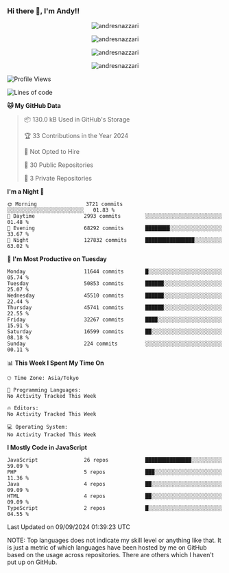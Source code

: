### Hi there 👋, I'm Andy!!

<p align="center" >
  <img src="https://github-profile-trophy.vercel.app/?username=AndresNazzari&theme=dracula&column=-1" alt="andresnazzari"/>
</p>

<p align="center">
  <img  src="https://github-readme-stats.vercel.app/api?username=AndresNazzari&count_private=true&show_icons=true&theme=dracula" alt="andresnazzari"/>
</p>
<p align="center">
  <img  src="https://github-readme-stats.vercel.app/api/top-langs/?username=AndresNazzari&layout=compact" alt="andresnazzari"/>
</p>
<p align="center" >
  <img src="https://github-readme-stats.vercel.app/api/wakatime?username=AndresNazzari" alt="andresnazzari"/>
</p>

<!--START_SECTION:waka-->
![Profile Views](http://img.shields.io/badge/Profile%20Views-0-blue)

![Lines of code](https://img.shields.io/badge/From%20Hello%20World%20I%27ve%20Written-41.8%20million%20lines%20of%20code-blue)

**🐱 My GitHub Data** 

> 📦 130.0 kB Used in GitHub's Storage 
 > 
> 🏆 33 Contributions in the Year 2024
 > 
> 🚫 Not Opted to Hire
 > 
> 📜 30 Public Repositories 
 > 
> 🔑 3 Private Repositories 
 > 
**I'm a Night 🦉** 

```text
🌞 Morning                3721 commits        ░░░░░░░░░░░░░░░░░░░░░░░░░   01.83 % 
🌆 Daytime                2993 commits        ░░░░░░░░░░░░░░░░░░░░░░░░░   01.48 % 
🌃 Evening                68292 commits       ████████░░░░░░░░░░░░░░░░░   33.67 % 
🌙 Night                  127832 commits      ████████████████░░░░░░░░░   63.02 % 
```
📅 **I'm Most Productive on Tuesday** 

```text
Monday                   11644 commits       █░░░░░░░░░░░░░░░░░░░░░░░░   05.74 % 
Tuesday                  50853 commits       ██████░░░░░░░░░░░░░░░░░░░   25.07 % 
Wednesday                45510 commits       ██████░░░░░░░░░░░░░░░░░░░   22.44 % 
Thursday                 45741 commits       ██████░░░░░░░░░░░░░░░░░░░   22.55 % 
Friday                   32267 commits       ████░░░░░░░░░░░░░░░░░░░░░   15.91 % 
Saturday                 16599 commits       ██░░░░░░░░░░░░░░░░░░░░░░░   08.18 % 
Sunday                   224 commits         ░░░░░░░░░░░░░░░░░░░░░░░░░   00.11 % 
```


📊 **This Week I Spent My Time On** 

```text
🕑︎ Time Zone: Asia/Tokyo

💬 Programming Languages: 
No Activity Tracked This Week

🔥 Editors: 
No Activity Tracked This Week

💻 Operating System: 
No Activity Tracked This Week
```

**I Mostly Code in JavaScript** 

```text
JavaScript               26 repos            ███████████████░░░░░░░░░░   59.09 % 
PHP                      5 repos             ███░░░░░░░░░░░░░░░░░░░░░░   11.36 % 
Java                     4 repos             ██░░░░░░░░░░░░░░░░░░░░░░░   09.09 % 
HTML                     4 repos             ██░░░░░░░░░░░░░░░░░░░░░░░   09.09 % 
TypeScript               2 repos             █░░░░░░░░░░░░░░░░░░░░░░░░   04.55 % 
```




 Last Updated on 09/09/2024 01:39:23 UTC
<!--END_SECTION:waka-->

NOTE: Top languages does not indicate my skill level or anything like that. It is just a metric of which languages have been hosted by me on GitHub based on the usage across repositories. There are others which I haven't put up on GitHub.

<!-- Here are some ideas to get you started:

-   🔭 I’m currently working on ...
-   🌱 I’m currently learning ...
-   👯 I’m looking to collaborate on ...
-   🤔 I’m looking for help with ...
-   💬 Ask me about ...
-   📫 How to reach me: ...
-   😄 Pronouns: ...
-   ⚡ Fun fact: ... -->
